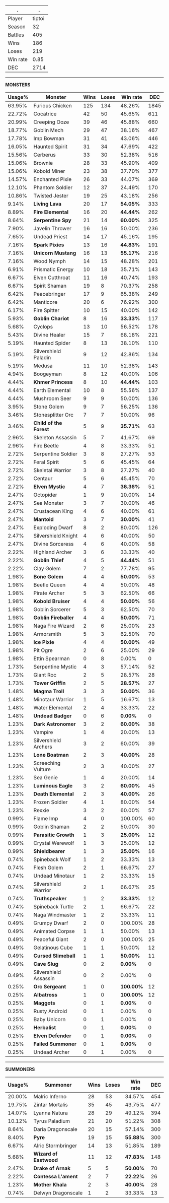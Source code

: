 .|.
|-|-
Player|tiptoi
Season|32
Battles|405
Wins|186
Loses|219
Win rate|0.85
DEC|2714

---
**MONSTERS**

Usage%|Monster|Wins|Loses|Win rate|DEC|
-|-|-|-|-|-|
63.95%|Furious Chicken|125|134|48.26%|1845|
22.72%|Cocatrice|42|50|45.65%|611|
20.99%|Creeping Ooze|39|46|45.88%|660|
18.77%|Goblin Mech|29|47|38.16%|467|
17.78%|Imp Bowman|31|41|43.06%|446|
16.05%|Haunted Spirit|31|34|47.69%|422|
15.56%|Cerberus|33|30|52.38%|516|
15.06%|Brownie|28|33|45.90%|409|
15.06%|Kobold Miner|23|38|37.70%|377|
14.57%|Enchanted Pixie|26|33|44.07%|369|
12.10%|Phantom Soldier|12|37|24.49%|170|
10.86%|Twisted Jester|19|25|43.18%|256|
9.14%|**Living Lava**|20|17|**54.05%**|333|
8.89%|**Fire Elemental**|16|20|**44.44%**|262|
8.64%|**Serpentine Spy**|21|14|**60.00%**|325|
7.90%|Javelin Thrower|16|16|50.00%|236|
7.65%|Undead Priest|14|17|45.16%|195|
7.16%|**Spark Pixies**|13|16|**44.83%**|191|
7.16%|**Unicorn Mustang**|16|13|**55.17%**|216|
7.16%|Wood Nymph|14|15|48.28%|201|
6.91%|Prismatic Energy|10|18|35.71%|143|
6.67%|Elven Cutthroat|11|16|40.74%|193|
6.67%|Spirit Shaman|19|8|70.37%|258|
6.42%|Peacebringer|17|9|65.38%|249|
6.42%|Manticore|20|6|76.92%|300|
6.17%|Fire Spitter|10|15|40.00%|142|
5.93%|**Goblin Chariot**|8|16|**33.33%**|117|
5.68%|Cyclops|13|10|56.52%|178|
5.43%|Divine Healer|15|7|68.18%|221|
5.19%|Haunted Spider|8|13|38.10%|110|
5.19%|Silvershield Paladin|9|12|42.86%|134|
5.19%|Medusa|11|10|52.38%|143|
4.94%|Boogeyman|8|12|40.00%|106|
4.44%|**Khmer Princess**|8|10|**44.44%**|103|
4.44%|Earth Elemental|10|8|55.56%|137|
4.44%|Mushroom Seer|9|9|50.00%|136|
3.95%|Stone Golem|9|7|56.25%|136|
3.46%|Stonesplitter Orc|7|7|50.00%|96|
3.46%|**Child of the Forest**|5|9|**35.71%**|63|
2.96%|Skeleton Assassin|5|7|41.67%|69|
2.96%|Fire Beetle|4|8|33.33%|51|
2.72%|Serpentine Soldier|3|8|27.27%|53|
2.72%|Feral Spirit|5|6|45.45%|64|
2.72%|Skeletal Warrior|3|8|27.27%|40|
2.72%|Centaur|5|6|45.45%|70|
2.72%|**Elven Mystic**|4|7|**36.36%**|51|
2.47%|Octopider|1|9|10.00%|14|
2.47%|Sea Monster|3|7|30.00%|46|
2.47%|Crustacean King|4|6|40.00%|61|
2.47%|**Mantoid**|3|7|**30.00%**|41|
2.47%|Exploding Dwarf|8|2|80.00%|126|
2.47%|Silvershield Knight|4|6|40.00%|50|
2.47%|Divine Sorceress|4|6|40.00%|58|
2.22%|Highland Archer|3|6|33.33%|40|
2.22%|**Goblin Thief**|4|5|**44.44%**|51|
2.22%|Clay Golem|7|2|77.78%|95|
1.98%|**Bone Golem**|4|4|**50.00%**|53|
1.98%|Beetle Queen|4|4|50.00%|48|
1.98%|Pirate Archer|5|3|62.50%|66|
1.98%|**Kobold Bruiser**|4|4|**50.00%**|56|
1.98%|Goblin Sorcerer|5|3|62.50%|70|
1.98%|**Goblin Fireballer**|4|4|**50.00%**|71|
1.98%|Naga Fire Wizard|2|6|25.00%|23|
1.98%|Armorsmith|5|3|62.50%|70|
1.98%|**Ice Pixie**|4|4|**50.00%**|49|
1.98%|Pit Ogre|2|6|25.00%|29|
1.98%|Ettin Spearman|0|8|0.00%|0|
1.73%|Serpentine Mystic|4|3|57.14%|52|
1.73%|Giant Roc|2|5|28.57%|28|
1.73%|**Tower Griffin**|2|5|**28.57%**|27|
1.48%|**Magma Troll**|3|3|**50.00%**|36|
1.48%|Minotaur Warrior|1|5|16.67%|13|
1.48%|Water Elemental|2|4|33.33%|22|
1.48%|**Undead Badger**|0|6|**0.00%**|0|
1.23%|**Dark Astronomer**|3|2|**60.00%**|38|
1.23%|Vampire|1|4|20.00%|13|
1.23%|Silvershield Archers|3|2|60.00%|39|
1.23%|**Lone Boatman**|2|3|**40.00%**|28|
1.23%|Screeching Vulture|2|3|40.00%|27|
1.23%|Sea Genie|1|4|20.00%|14|
1.23%|**Luminous Eagle**|3|2|**60.00%**|45|
1.23%|**Death Elemental**|2|3|**40.00%**|26|
1.23%|Frozen Soldier|4|1|80.00%|54|
1.23%|Rexxie|3|2|60.00%|57|
0.99%|Flame Imp|4|0|100.00%|60|
0.99%|Goblin Shaman|2|2|50.00%|30|
0.99%|**Parasitic Growth**|1|3|**25.00%**|12|
0.99%|Crystal Werewolf|1|3|25.00%|12|
0.99%|**Shieldbearer**|1|3|**25.00%**|16|
0.74%|Spineback Wolf|1|2|33.33%|13|
0.74%|Flesh Golem|2|1|66.67%|27|
0.74%|Undead Minotaur|1|2|33.33%|15|
0.74%|Silvershield Warrior|2|1|66.67%|25|
0.74%|**Truthspeaker**|1|2|**33.33%**|12|
0.74%|Spineback Turtle|2|1|66.67%|22|
0.74%|Naga Windmaster|1|2|33.33%|11|
0.49%|Grumpy Dwarf|2|0|100.00%|28|
0.49%|Animated Corpse|1|1|50.00%|13|
0.49%|Peaceful Giant|2|0|100.00%|25|
0.49%|Gelatinous Cube|1|1|50.00%|12|
0.49%|**Cursed Slimeball**|1|1|**50.00%**|11|
0.49%|**Cave Slug**|0|2|**0.00%**|0|
0.49%|Silvershield Assassin|0|2|0.00%|0|
0.25%|**Orc Sergeant**|1|0|**100.00%**|12|
0.25%|**Albatross**|1|0|**100.00%**|12|
0.25%|**Maggots**|0|1|**0.00%**|0|
0.25%|Rusty Android|0|1|0.00%|0|
0.25%|Baby Unicorn|0|1|0.00%|0|
0.25%|**Herbalist**|0|1|**0.00%**|0|
0.25%|**Elven Defender**|0|1|**0.00%**|0|
0.25%|**Failed Summoner**|0|1|**0.00%**|0|
0.25%|Undead Archer|0|1|0.00%|0|

---
**SUMMONERS**

Usage%|Summoner|Wins|Loses|Win rate|DEC|
-|-|-|-|-|-|
20.00%|Malric Inferno|28|53|34.57%|454|
19.75%|Zintar Mortalis|35|45|43.75%|477|
14.07%|Lyanna Natura|28|29|49.12%|394|
10.12%|Tyrus Paladium|21|20|51.22%|308|
8.64%|Daria Dragonscale|20|15|57.14%|300|
8.40%|**Pyre**|19|15|**55.88%**|300|
6.67%|Alric Stormbringer|14|13|51.85%|189|
5.68%|**Wizard of Eastwood**|11|12|**47.83%**|148|
2.47%|**Drake of Arnak**|5|5|**50.00%**|70|
2.22%|**Contessa L'ament**|2|7|**22.22%**|26|
1.23%|**Mother Khala**|2|3|**40.00%**|28|
0.74%|Delwyn Dragonscale|1|2|33.33%|13|
